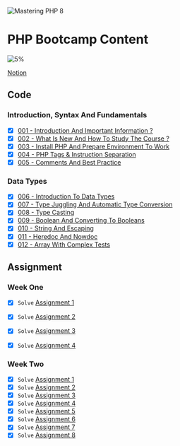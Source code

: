 ![Mastering PHP 8](https://elzero.org/php-bootcamp.png)

# PHP Bootcamp Content

![5%](https://progress-bar.dev/5/?title=Done)

[Notion](https://marwanzayed.notion.site/PHP-Bootcamp-79a6f2a6665e4e8787fe20ae5059d34c)

## Code

### Introduction, Syntax And Fundamentals

- [x] [001 - Introduction And Important Information ?](https://elzero.org/php-2022-introduction-important-information/)
- [x] [002 - What Is New And How To Study The Course ?](https://elzero.org/php-2022-whats-new-and-how-to-study-the-course/)
- [x] [003 - Install PHP And Prepare Environment To Work](https://elzero.org/php-2022-install-php-and-prepare-environment-to-work/)
- [x] [004 - PHP Tags & Instruction Separation](https://elzero.org/php-2022-tags-and-instructions-separation/)
- [x] [005 - Comments And Best Practice](https://elzero.org/php-2022-comments-and-best-practices/)

### Data Types

- [x] [006 - Introduction To Data Types](https://elzero.org/php-2022-introduction-to-data-type/)
- [x] [007 - Type Juggling And Automatic Type Conversion](https://elzero.org/php-2022-type-juggling-and-automatic-type-conversion/)
- [x] [008 - Type Casting](https://elzero.org/php-2022-type-casting/)
- [x] [009 - Boolean And Converting To Booleans](https://elzero.org/php-2022-boolean-and-converting-to-boolean/)
- [x] [010 - String And Escaping](https://elzero.org/php-2022-string-and-escaping/)
- [x] [011 - Heredoc And Nowdoc](https://elzero.org/php-2022-heredoc-and-nowdoc/)
- [x] [012 - Array With Complex Tests](https://elzero.org/php-2022-array-with-complex-tests/)

## Assignment

### Week One

- [x] `Solve` [Assignment 1](./week_one/assignment_1.php)
- [x] `Solve` [Assignment 2](./week_one/assignment_2.php)
- [x] `Solve` [Assignment 3](./week_one/assignment_3.php)
- [x] `Solve` [Assignment 4](./week_one/assignment_4.php)


### Week Two

- [x] `Solve` [Assignment 1](./week_two/assignment_1.php)
- [x] `Solve` [Assignment 2](./week_two/assignment_2.php)
- [x] `Solve` [Assignment 3](./week_two/assignment_3.php)
- [x] `Solve` [Assignment 4](./week_two/assignment_4.php)
- [x] `Solve` [Assignment 5](./week_two/assignment_5.php)
- [x] `Solve` [Assignment 6](./week_two/assignment_6.php)
- [x] `Solve` [Assignment 7](./week_two/assignment_7.php)
- [x] `Solve` [Assignment 8](./week_two/assignment_8.php)
